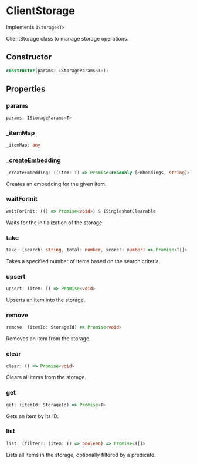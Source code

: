 # ClientStorage

Implements `IStorage<T>`

ClientStorage class to manage storage operations.

## Constructor

```ts
constructor(params: IStorageParams<T>);
```

## Properties

### params

```ts
params: IStorageParams<T>
```

### _itemMap

```ts
_itemMap: any
```

### _createEmbedding

```ts
_createEmbedding: ((item: T) => Promise<readonly [Embeddings, string]>) & IClearableMemoize<string | number> & IControlMemoize<string | number, Promise<readonly [Embeddings, string]>>
```

Creates an embedding for the given item.

### waitForInit

```ts
waitForInit: (() => Promise<void>) & ISingleshotClearable
```

Waits for the initialization of the storage.

### take

```ts
take: (search: string, total: number, score?: number) => Promise<T[]>
```

Takes a specified number of items based on the search criteria.

### upsert

```ts
upsert: (item: T) => Promise<void>
```

Upserts an item into the storage.

### remove

```ts
remove: (itemId: StorageId) => Promise<void>
```

Removes an item from the storage.

### clear

```ts
clear: () => Promise<void>
```

Clears all items from the storage.

### get

```ts
get: (itemId: StorageId) => Promise<T>
```

Gets an item by its ID.

### list

```ts
list: (filter?: (item: T) => boolean) => Promise<T[]>
```

Lists all items in the storage, optionally filtered by a predicate.
